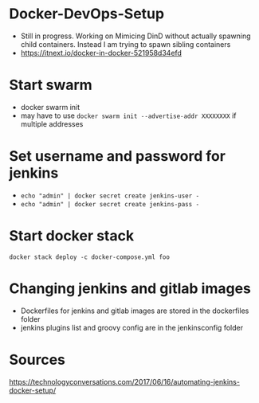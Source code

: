 # Docker-DevOps-Setup
* Still in progress. Working on Mimicing DinD without actually spawning child containers. Instead I am trying to spawn sibling containers
* https://itnext.io/docker-in-docker-521958d34efd
# Start swarm
* docker swarm init
* may have to use `docker swarm init --advertise-addr XXXXXXXX` if multiple addresses

# Set username and password for jenkins
* `echo "admin" | docker secret create jenkins-user -`
* `echo "admin" | docker secret create jenkins-pass -`

# Start docker stack
`docker stack deploy -c docker-compose.yml foo`

# Changing jenkins and gitlab images
* Dockerfiles for jenkins and gitlab images are stored in the dockerfiles folder
* jenkins plugins list and groovy config are in the jenkinsconfig folder

# Sources
https://technologyconversations.com/2017/06/16/automating-jenkins-docker-setup/
